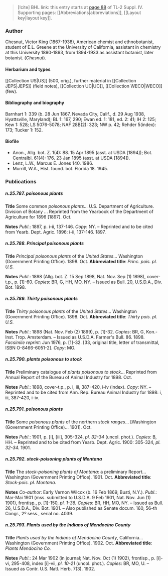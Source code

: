 > [!cite] BHL link: this entry starts at [page 88](https://www.biodiversitylibrary.org/item/103860#page/98/mode/1up) of TL-2 Suppl. IV.
> Supporting pages: [[Abbreviations|abbreviations]], [[Layout key|layout key]].

### Author

Chesnut, Victor King (1867-1938), American chemist and ethnobotanist, student of E.L. Greene at the University of California, assistant in chemistry at this University 1890-1893, from 1894-1933 as assistant botanist, later botanist. (*Chesnut*).

#### Herbarium and types

[[Collection US|US]] (500, orig.), further material in [[Collection JEPS|JEPS]] (field notes), [[Collection UC|UC]], [[Collection WECO|WECO]] (few).

#### Bibliography and biography

Barnhart 1: 339 (b. 28 Jun 1867, Nevada City, Calif., d. 29 Aug 1938, Hyattsville, Maryland); BL 1: 167, 290; Ewan ed. 1: 181, ed. 2: 41; IH 2: 125; Kew 1: 528; LS 5076-5078; NAF 28B(2): 323; NW p. 42; Rehder 5(index): 173; Tucker 1: 152.

#### Biofile

- Anon., Allg. bot. Z. 1(4): 88. 15 Apr 1895 (asst. at USDA \[1894\]); Bot. Centralbl. 61(4): 176. 23 Jan 1895 (asst. at USDA \[1894\]).
- Lenz, L.W., Marcus E. Jones 140. 1986.
- Murrill, W.A., Hist. found. bot. Florida 18. 1945.

### Publications

##### n.25.787. poisonous plants

**Title**
Some common *poisonous plants*... U.S. Department of Agriculture. Division of Botany ... Reprinted from the Yearbook of the Department of Agriculture for 1896 \[1897\]. Oct.

**Notes**
*Publ*.: 1897, p. i-ii, 137-146. *Copy*: NY. – Reprinted and to be cited from Yearb. Dept. Agric. 1896: i-ii, 137-146. 1897.

##### n.25.788. Principal poisonous plants

**Title**
*Principal poisonous plants* of the *United States*... Washington (Government Printing Office). 1898. Oct.
**Abbreviated title**: *Princ. pois. pl. U.S.*

**Notes**
*Publ*.: 1898 (Allg. bot. Z. 15 Sep 1898, Nat. Nov. Sep (1) 1898), cover-t.p., p. \[1\]-60. *Copies*: BR, G, HH, MO, NY. – Issued as Bull. 20, U.S.D.A., Div. Bot. 1898.

##### n.25.789. Thirty poisonous plants

**Title**
*Thirty poisonous plants* of the *United States*... Washington (Government Printing Office). 1898. Oct.
**Abbreviated title**: *Thirty pois. pl. U.S.*

**Notes**
*Publ*.: 1898 (Nat. Nov. Feb (2) 1899), p. \[1\]-32. *Copies*: BR, G, Kon.-Inst. Trop. Amsterdam. – Issued as U.S.D.A. Farmer's Bull. 86. 1898.
*Facsimile reprint*: Jun 1976, p. \[1\]-32. \[33, original title, letter of transmittal, ISBN O-8466-6051-2\]. *Copy*: MO.

##### n.25.790. plants poisonous to stock

**Title**
Preliminary catalogue of *plants poisonous to stock*... Reprinted from Annual Report of the Bureau of Animal Industry for 1898. Oct.

**Notes**
*Publ*.: 1898, cover-t.p., p. i, iii, 387-420, i-iv (index). *Copy*: NY. – Reprinted and to be cited from Ann. Rep. Bureau Animal Industry for 1898: i, iii, 387-420, i-iv.

##### n.25.791. poisonous plants

**Title**
Some *poisonous plants* of the northern *stock ranges*... \[Washington (Government Printing Office)... 1901\]. Oct.

**Notes**
*Publ*.: 1901, p. \[i\], \[iii\], 305-324, *pl. 32-34* (uncol. phot.). *Copies*: B, HH. – Reprinted and to be cited from Yearb. Dept. Agric. 1900: 305-324, *pl. 32-34.* 1901.

##### n.25.792. stock-poisoning plants of Montana

**Title**
The *stock-poisoning plants of Montana*: a preliminary Report... Washington (Government Printing Office). 1901. Oct.
**Abbreviated title**: *Stock-pois. pl. Montana*.

**Notes**
*Co-author*: Early Vernon Wilcox (b. 16 Feb 1869, Busti, N.Y.).
*Publ*.: Mar-Mai 1901 (mss. submitted to U.S.D.A. 9 Feb 1901, Nat. Nov. Jun (1) 1901), frontisp., p. \[1\]-150, *pl. 1-36.* *Copies*: BR, HH, MO, NY. – Issued as Bull. 26, U.S.D.A., Div. Bot. 1901. – Also published as Senate docum. 160, 56-th Congr., 2º sess., serial no. 4039.

##### n.25.793. Plants used by the Indians of Mendocino County

**Title**
*Plants used by the Indians of Mendocino County*, California... Washington (Government Printing Office). 1902. Oct.
**Abbreviated title**: *Plants Mendocino Co.*

**Notes**
*Publ*.: 24 Mar 1902 (in journal; Nat. Nov. Oct (1) 1902), frontisp., p. \[i\]-vi, 295-408, index \[i\]-vii, *pl. 10-21* (uncol. phot.). *Copies*: BR, MO, U. – Issued as Contr. U.S. Natl. Herb. 7(3). 1902.

